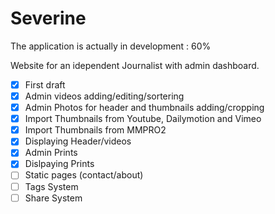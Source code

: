 Severine
========

The application is actually in development : 60%

Website for an idependent Journalist with admin dashboard.

- [x] First draft
- [x] Admin videos adding/editing/sortering
- [x] Admin Photos for header and thumbnails adding/cropping
- [x] Import Thumbnails from Youtube, Dailymotion and Vimeo
- [x] Import Thumbnails from MMPRO2
- [x] Displaying Header/videos
- [X] Admin Prints
- [X] Dislpaying Prints
- [ ] Static pages (contact/about)
- [ ] Tags System
- [ ] Share System
